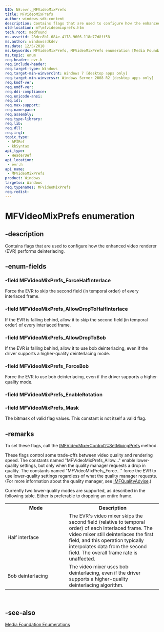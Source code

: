 ```yaml
---
UID: NE:evr._MFVideoMixPrefs
title: MFVideoMixPrefs
author: windows-sdk-content
description: Contains flags that are used to configure how the enhanced video renderer (EVR) performs deinterlacing.
old-location: mf\mfvideomixprefs.htm
tech.root: medfound
ms.assetid: 28dcc8b1-684e-4178-9606-118e77d8ff58
ms.author: windowssdkdev
ms.date: 12/5/2018
ms.keywords: MFVideoMixPrefs, MFVideoMixPrefs enumeration [Media Foundation], MFVideoMixPrefs_AllowDropToBob, MFVideoMixPrefs_AllowDropToHalfInterlace, MFVideoMixPrefs_ForceBob, MFVideoMixPrefs_ForceHalfInterlace, MFVideoMixPrefs_Mask, evr/MFVideoMixPrefs, evr/MFVideoMixPrefs_AllowDropToBob, evr/MFVideoMixPrefs_AllowDropToHalfInterlace, evr/MFVideoMixPrefs_ForceBob, evr/MFVideoMixPrefs_ForceHalfInterlace, evr/MFVideoMixPrefs_Mask, mf.mfvideomixprefs
ms.topic: enum
req.header: evr.h
req.include-header: 
req.target-type: Windows
req.target-min-winverclnt: Windows 7 [desktop apps only]
req.target-min-winversvr: Windows Server 2008 R2 [desktop apps only]
req.kmdf-ver: 
req.umdf-ver: 
req.ddi-compliance: 
req.unicode-ansi: 
req.idl: 
req.max-support: 
req.namespace: 
req.assembly: 
req.type-library: 
req.lib: 
req.dll: 
req.irql: 
topic_type:
 - APIRef
 - kbSyntax
api_type:
 - HeaderDef
api_location:
 - evr.h
api_name:
 - MFVideoMixPrefs
product: Windows
targetos: Windows
req.typenames: MFVideoMixPrefs
req.redist: 
---
```


# MFVideoMixPrefs enumeration


## -description


Contains flags that are used to configure how the enhanced video renderer (EVR) performs  deinterlacing.


## -enum-fields




### -field MFVideoMixPrefs_ForceHalfInterlace

Force the EVR  to skip the second field (in temporal order) of every interlaced frame. 


### -field MFVideoMixPrefs_AllowDropToHalfInterlace

If the EVR is falling behind, allow it to skip the second field (in temporal order) of every interlaced frame.


### -field MFVideoMixPrefs_AllowDropToBob

If the EVR is falling behind, allow it to use bob deinterlacing, even if the driver supports a higher-quality deinterlacing mode.


### -field MFVideoMixPrefs_ForceBob

Force the EVR to use bob deinterlacing, even if the driver supports a higher-quality mode.


### -field MFVideoMixPrefs_EnableRotation


### -field MFVideoMixPrefs_Mask

The bitmask of valid flag values. This constant is not itself a valid flag.



## -remarks



To set these flags, call the <a href="https://msdn.microsoft.com/ae8fa85a-bdae-4fbf-b9d4-a987eb1c4c41">IMFVideoMixerControl2::SetMixingPrefs</a> method.

These flags control some trade-offs between video quality and rendering speed. The constants named "MFVideoMixPrefs_Allow..." enable lower-quality settings, but only when the quality manager requests a drop in quality.  The constants named "MFVideoMixPrefs_Force..." force the EVR to use lower-quality settings regardless of  what the quality manager requests. (For more information about the quality manager, see <a href="https://msdn.microsoft.com/20681ce7-e07e-4e34-9238-ec23cc6bfc84">IMFQualityAdvise</a>.)

Currently two lower-quality modes are supported, as described in the following table. Either is preferable to dropping an entire frame.



<table>
<tr>
<th>Mode</th>
<th>Description</th>
</tr>
<tr>
<td width="40%">
<a id="Half_interface"></a><a id="half_interface"></a><a id="HALF_INTERFACE"></a>Half interface

</td>
<td width="60%">
The EVR's video mixer skips the second field (relative to temporal order) of each interlaced frame. The video mixer still deinterlaces the first field, and this operation typically interpolates data from the second field. The overall frame rate is unaffected.

</td>
</tr>
<tr>
<td width="40%">
<a id="Bob_deinterlacing"></a><a id="bob_deinterlacing"></a><a id="BOB_DEINTERLACING"></a>Bob deinterlacing

</td>
<td width="60%">
The video mixer uses bob deinterlacing, even if the driver supports  a higher-quality deinterlacing algorithm.

</td>
</tr>
</table>
 




## -see-also




<a href="https://msdn.microsoft.com/f26a730f-18c4-4247-acaf-af1dfad19086">Media Foundation Enumerations</a>
 

 

